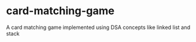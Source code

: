 # card-matching-game
A card matching game implemented using DSA concepts like linked list and stack
